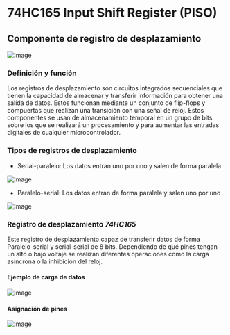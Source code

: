 # 74HC165 Input Shift Register (PISO)
## Componente de registro de desplazamiento

![image](https://user-images.githubusercontent.com/65438145/190032889-b1f6ec5d-6258-45e0-b733-44f278f6d087.png)

### Definición y función
Los registros de desplazamiento son circuitos integrados secuenciales que tienen la capacidad de almacenar y transferir información para obtener una salida de datos. Estos funcionan mediante un conjunto de flip-flops y compuertas que realizan una transición con una señal de reloj. Estos componentes se usan de almacenamiento temporal en un grupo de bits sobre los que se realizará un procesamiento y para aumentar las entradas digitales de cualquier microcontrolador.

### Tipos de registros de desplazamiento
- Serial-paralelo: Los datos entran uno por uno y salen de forma paralela

![image](https://user-images.githubusercontent.com/65438145/191808896-2686de2a-9465-493f-808b-d88502abf474.png)

- Paralelo-serial: Los datos entran de forma paralela y salen uno por uno

![image](https://user-images.githubusercontent.com/65438145/191808741-0e35710b-80f9-48d2-9048-c9e1a85384cd.png)

### Registro de desplazamiento *74HC165*
Este registro de desplazamiento capaz de transferir datos de forma Paralelo-serial y serial-serial de 8 bits. Dependiendo de qué pines tengan un alto o bajo voltaje se realizan diferentes operaciones como la carga asíncrona o la inhibición del reloj.

#### Ejemplo de carga de datos

![image](https://user-images.githubusercontent.com/65438145/191815895-b140d741-06b3-47db-b799-2a77ef3b7953.png)

#### Asignación de pines

![image](https://user-images.githubusercontent.com/65438145/190033149-8e9e0418-f9fd-4633-a2ec-519b9e5b69f3.png)

